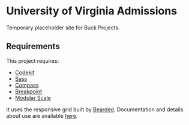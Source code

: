 # University of Virginia Admissions

Temporary placeholder site for Buck Projects. 

## Requirements

This project requires:

* [Codekit](https://incident57.com/codekit/)
* [Sass](http://sass-lang.com/)
* [Compass](http://compass-style.org/)
* [Breakpoint](http://breakpoint-sass.com/)
* [Modular Scale](https://github.com/modularscale/modularscale-sass)

It uses the responsive grid built by [Bearded](http://www.bearded.com/). Documentation and details about use are available [here](https://github.com/elefontpress/rwd-grid-example).